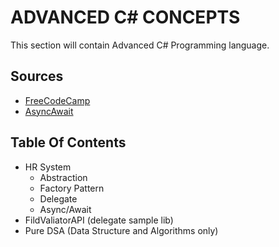 # ADVANCED C# CONCEPTS

This section will contain Advanced C# Programming language.

## Sources

-   [FreeCodeCamp](https://www.youtube.com/watch?v=YT8s-90oDC0&t=6548s)
-   [AsyncAwait](https://blog.ndepend.com/c-async-await-explained)

## Table Of Contents

-   HR System
    -   Abstraction
    -   Factory Pattern
    -   Delegate
    -   Async/Await
-   FildValiatorAPI (delegate sample lib)
-   Pure DSA (Data Structure and Algorithms only)
